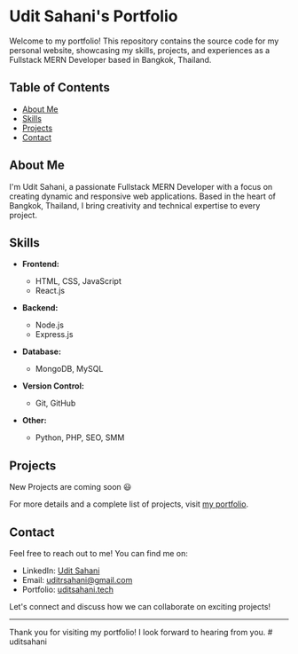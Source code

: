 # Udit Sahani's Portfolio

Welcome to my portfolio! This repository contains the source code for my personal website, showcasing my skills, projects, and experiences as a Fullstack MERN Developer based in Bangkok, Thailand.

## Table of Contents

- [About Me](#about-me)
- [Skills](#skills)
- [Projects](#projects)
- [Contact](#contact)

## About Me

I'm Udit Sahani, a passionate Fullstack MERN Developer with a focus on creating dynamic and responsive web applications. Based in the heart of Bangkok, Thailand, I bring creativity and technical expertise to every project.

## Skills

- **Frontend:**
  - HTML, CSS, JavaScript
  - React.js

- **Backend:**
  - Node.js
  - Express.js

- **Database:**
  - MongoDB, MySQL

- **Version Control:**
  - Git, GitHub

- **Other:**
  - Python, PHP, SEO, SMM

## Projects

New Projects are coming soon 😃

For more details and a complete list of projects, visit [my portfolio](https://www.uditsahani.tech).

## Contact

Feel free to reach out to me! You can find me on:

- LinkedIn: [Udit Sahani](https://www.linkedin.com/in/uditsahani/)
- Email: uditrsahani@gmail.com
- Portfolio: [uditsahani.tech](https://www.uditsahani.tech)

Let's connect and discuss how we can collaborate on exciting projects!

---

Thank you for visiting my portfolio! I look forward to hearing from you.
#   u d i t s a h a n i  
 